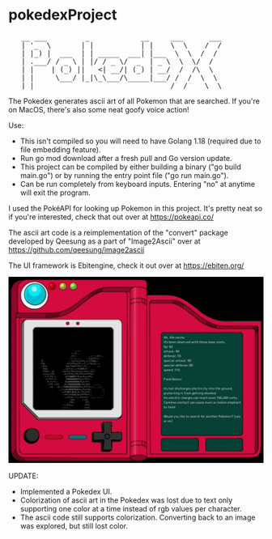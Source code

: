 # pokedexProject
<pre>
   __ ___         _            __     ___      ___
   | '_  \       | |           | |    \  \    /  /
   | |_) |  ___  | | _____  ___| |___  \  \  /  /
   | .___/ / _ \ | |/ / _ \/  _  | _ \  \  \/  /
   | |    | (_) ||   <| __/| (_) | __/  /  /\  \
   | |     \___/ |_|\_\___/\_____|___/ /  /  \  \
   |_|                                /__/    \__\
</pre>
The Pokedex generates ascii art of all Pokemon that are searched. If you're on MacOS, there's also some neat goofy voice action!

Use:
- This isn't compiled so you will need to have Golang 1.18 (required due to file embedding feature).
- Run go mod download after a fresh pull and Go version update.
- This project can be compiled by either building a binary ("go build main.go") or by running the entry point file ("go run main.go").
- Can be run completely from keyboard inputs. Entering "no" at anytime will exit the program.

I used the PokéAPI for looking up Pokemon in this project. 
It's pretty neat so if you're interested, check that out over at https://pokeapi.co/

The ascii art code is a reimplementation of the "convert" package developed by Qeesung as a part of "Image2Ascii" over at https://github.com/qeesung/image2ascii

The UI framework is Ebitengine, check it out over at https://ebiten.org/

![alt text](pokedex.png)

UPDATE:
- Implemented a Pokedex UI.
- Colorization of ascii art in the Pokedex was lost due to text only supporting one color at a time instead of rgb values per character.
- The ascii code still supports colorization. Converting back to an image was explored, but still lost color.
